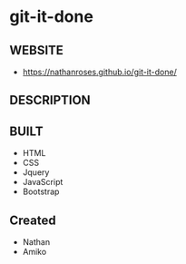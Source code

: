 # git-it-done

## WEBSITE

- https://nathanroses.github.io/git-it-done/

## DESCRIPTION

## BUILT

- HTML
- CSS
- Jquery
- JavaScript
- Bootstrap

## Created

- Nathan
- Amiko
